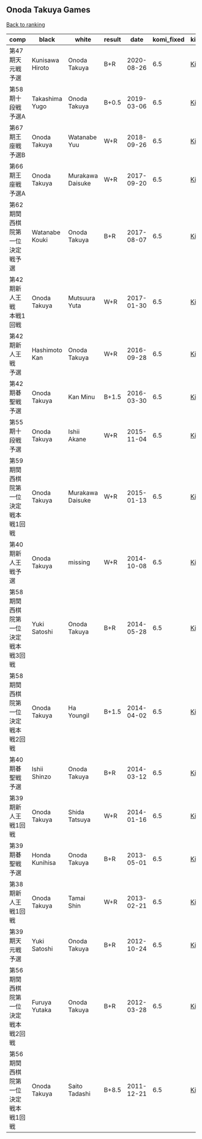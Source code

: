 ## Onoda Takuya Games

[Back to ranking](../../index.md)




| **comp** | **black** | **white** | **result** | **date** | **komi_fixed** | **kifu** | 
| --- | --- | --- | --- | --- | --- | --- |
| 第47期天元戦予選 | Kunisawa Hiroto | Onoda Takuya | B+R | 2020-08-26 | 6.5 | [Kifu](https://kifudepot.net/kifucontents.php?id=GChVYASs%2BEBVmY88Ogl%2Baw%3D%3D) | 
| 第58期十段戦予選A | Takashima Yugo | Onoda Takuya | B+0.5 | 2019-03-06 | 6.5 | [Kifu](https://kifudepot.net/kifucontents.php?id=NjvNQE1f10SxXi6LhZWNnQ%3D%3D) | 
| 第67期王座戦予選B | Onoda Takuya | Watanabe Yuu | W+R | 2018-09-26 | 6.5 | [Kifu](https://kifudepot.net/kifucontents.php?id=v673JuzsjQfdCATZIgWbfg%3D%3D) | 
| 第66期王座戦予選A | Onoda Takuya | Murakawa Daisuke | W+R | 2017-09-20 | 6.5 | [Kifu](https://kifudepot.net/kifucontents.php?id=FdlMxowsPcYdmSfpikGbSA%3D%3D) | 
| 第62期関西棋院第一位決定戦予選 | Watanabe Kouki | Onoda Takuya | B+R | 2017-08-07 | 6.5 | [Kifu](https://kifudepot.net/kifucontents.php?id=2h7rlo%2By8Rp%2BJNcbPqgS8A%3D%3D) | 
| 第42期新人王戦　本戦1回戦 | Onoda Takuya | Mutsuura Yuta | W+R | 2017-01-30 | 6.5 | [Kifu](https://kifudepot.net/kifucontents.php?id=kCn%2BUChThMQ%2FBcoO6gjsqw%3D%3D) | 
| 第42期新人王戦　予選 | Hashimoto Kan | Onoda Takuya | W+R | 2016-09-28 | 6.5 | [Kifu](https://kifudepot.net/kifucontents.php?id=TK2UMnC0xXmVwDr2I5RLnw%3D%3D) | 
| 第42期碁聖戦予選 | Onoda Takuya | Kan Minu | B+1.5 | 2016-03-30 | 6.5 | [Kifu](https://kifudepot.net/kifucontents.php?id=zPm5JFoUvRgWkklHAc3Zig%3D%3D) | 
| 第55期十段戦予選 | Onoda Takuya | Ishii Akane | W+R | 2015-11-04 | 6.5 | [Kifu](https://kifudepot.net/kifucontents.php?id=oCCmGI00sl5au3DeOY6yAA%3D%3D) | 
| 第59期関西棋院第一位決定戦本戦1回戦 | Onoda Takuya | Murakawa Daisuke | W+R | 2015-01-13 | 6.5 | [Kifu](https://kifudepot.net/kifucontents.php?id=O9qc6IaDaBhHtRHyjvUWAQ%3D%3D) | 
| 第40期新人王戦予選 | Onoda Takuya | missing | W+R | 2014-10-08 | 6.5 | [Kifu](https://kifudepot.net/kifucontents.php?id=zgD%2BnOmhsca%2BOwnhbAWU2A%3D%3D) | 
| 第58期関西棋院第一位決定戦本戦3回戦 | Yuki Satoshi | Onoda Takuya | B+R | 2014-05-28 | 6.5 | [Kifu](https://kifudepot.net/kifucontents.php?id=MZ0JKq35qbYcVzBzg4Foxg%3D%3D) | 
| 第58期関西棋院第一位決定戦本戦2回戦 | Onoda Takuya | Ha Youngil | B+1.5 | 2014-04-02 | 6.5 | [Kifu](https://kifudepot.net/kifucontents.php?id=1zSYC8hpAGdSZl8BTN6ggQ%3D%3D) | 
| 第40期碁聖戦予選 | Ishii Shinzo | Onoda Takuya | B+R | 2014-03-12 | 6.5 | [Kifu](https://kifudepot.net/kifucontents.php?id=bgp7vKaV1RkGLOsezvYPGA%3D%3D) | 
| 第39期新人王戦1回戦 | Onoda Takuya | Shida Tatsuya | W+R | 2014-01-16 | 6.5 | [Kifu](https://kifudepot.net/kifucontents.php?id=5k%2FrPqtX8yBNMfLqDNoZjg%3D%3D) | 
| 第39期碁聖戦予選 | Honda Kunihisa | Onoda Takuya | B+R | 2013-05-01 | 6.5 | [Kifu](https://kifudepot.net/kifucontents.php?id=5XI4JRs9Cv7621IXpxwQPw%3D%3D) | 
| 第38期新人王戦1回戦 | Onoda Takuya | Tamai Shin | W+R | 2013-02-21 | 6.5 | [Kifu](https://kifudepot.net/kifucontents.php?id=mdBfcrrsrRjm7tjPngpBaQ%3D%3D) | 
| 第39期天元戦予選 | Yuki Satoshi | Onoda Takuya | B+R | 2012-10-24 | 6.5 | [Kifu](https://kifudepot.net/kifucontents.php?id=RtqiwwLyLbe%2Bgbx6V%2B636Q%3D%3D) | 
| 第56期関西棋院第一位決定戦本戦2回戦 | Furuya Yutaka | Onoda Takuya | B+R | 2012-03-28 | 6.5 | [Kifu](https://kifudepot.net/kifucontents.php?id=3x5n821jPjS%2Fl3VYxgYyHQ%3D%3D) | 
| 第56期関西棋院第一位決定戦本戦1回戦 | Onoda Takuya | Saito Tadashi | B+8.5 | 2011-12-21 | 6.5 | [Kifu](https://kifudepot.net/kifucontents.php?id=CqhRWj1I3viMv3ua%2BbFgqg%3D%3D) |





